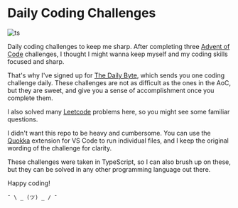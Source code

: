 # Daily Coding Challenges

![ts](https://badgen.net/badge/-/TypeScript?icon=typescript&label&labelColor=blue&color=555555)

Daily coding challenges to keep me sharp.
After completing three [Advent of Code](https://adventofcode.com/) challenges, I thought I might wanna keep myself and my coding skills focused and sharp.

That's why I've signed up for [The Daily Byte](https://thedailybyte.dev/), which sends you one coding challenge daily. These challenges are not as difficult as the ones in the AoC, but they are sweet, and give you a sense of accomplishment once you complete them.

I also solved many [Leetcode](https://leetcode.com) problems here, so you might see some familiar questions.

I didn't want this repo to be heavy and cumbersome. You can use the [Quokka](https://marketplace.visualstudio.com/items?itemName=WallabyJs.quokka-vscode) extension for VS Code to run individual files, and I keep the original wording of the challenge for clarity.

These challenges were taken in TypeScript, so I can also brush up on these, but they can be solved in any other programming language out there.

Happy coding!

`¯ \ _ (ツ) _ / ¯`

